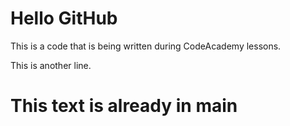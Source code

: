 # Hello GitHub

This is a code that is being written during CodeAcademy lessons.

This is another line.

# This text is already in main
